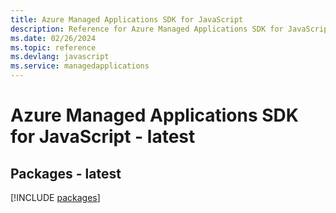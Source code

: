 ```yaml
---
title: Azure Managed Applications SDK for JavaScript
description: Reference for Azure Managed Applications SDK for JavaScript
ms.date: 02/26/2024
ms.topic: reference
ms.devlang: javascript
ms.service: managedapplications
---
```

# Azure Managed Applications SDK for JavaScript - latest
## Packages - latest
[!INCLUDE [packages](managed-applications-index.md)]